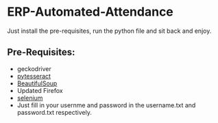 # ERP-Automated-Attendance

Just install the pre-requisites, run the python file and sit back and enjoy. 

## Pre-Requisites:


- geckodriver
- [pytesseract](https://pypi.org/project/pytesseract/)
- [BeautifulSoup](https://pypi.org/project/beautifulsoup4/)
- Updated Firefox
- [selenium](https://selenium-python.readthedocs.io/)
- Just fill in your usernme and password in the username.txt and password.txt respectively.

